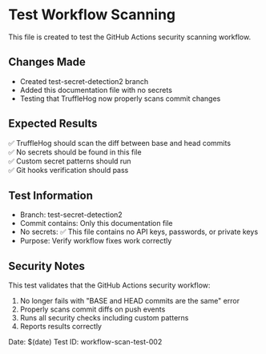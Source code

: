 # Test Workflow Scanning

This file is created to test the GitHub Actions security scanning workflow.

## Changes Made

- Created test-secret-detection2 branch
- Added this documentation file with no secrets
- Testing that TruffleHog now properly scans commit changes

## Expected Results

✅ TruffleHog should scan the diff between base and head commits  
✅ No secrets should be found in this file  
✅ Custom secret patterns should run  
✅ Git hooks verification should pass  

## Test Information

- Branch: test-secret-detection2  
- Commit contains: Only this documentation file
- No secrets: ✅ This file contains no API keys, passwords, or private keys
- Purpose: Verify workflow fixes work correctly

## Security Notes

This test validates that the GitHub Actions security workflow:
1. No longer fails with "BASE and HEAD commits are the same" error
2. Properly scans commit diffs on push events  
3. Runs all security checks including custom patterns
4. Reports results correctly

Date: $(date)
Test ID: workflow-scan-test-002